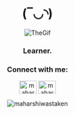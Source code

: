 
<h1 align="center">(‾◡◝)</h1>
<p align="center">
  <img src="https://gifdb.com/images/thumbnail/animated-programmer-guy-coding-790a0bs8e8thpisg.gif" alt="TheGif" loop>
</p>
<h3 align="center">Learner.</h3>

<h3 align="center">Connect with me:</h3>
<p align="center">
  <a href="https://twitter.com/maharshikattel" target="blank"><img align="center" src="https://raw.githubusercontent.com/rahuldkjain/github-profile-readme-generator/master/src/images/icons/Social/twitter.svg" alt="maharshikattel" height="30" width="40" /></a>
  <a href="https://linkedin.com/in/maharshi-kattel-2772a5293" target="blank"><img align="center" src="https://raw.githubusercontent.com/rahuldkjain/github-profile-readme-generator/master/src/images/icons/Social/linked-in-alt.svg" alt="maharshi-kattel-2772a5293" height="30" width="40" /></a>
</p>
<p align="center">
  <img src="https://komarev.com/ghpvc/?username=maharshiwastaken&label=Profile%20views&color=0e75b6&style=flat" alt="maharshiwastaken" />
</p>
